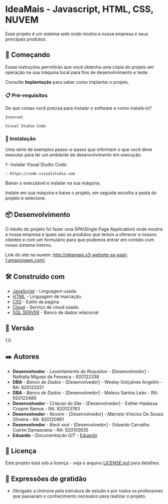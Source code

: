 # IdeaMais - Javascript, HTML, CSS, NUVEM

Esse projeto é um sistema web onde mostra a nossa empresa e seus principais produtos.

## 🚀 Começando

Essas instruções permitirão que você obtenha uma cópia do projeto em operação na sua máquina local para fins de desenvolvimento e teste.

Consulte **Implantação** para saber como implantar o projeto.

### 📋 Pré-requisitos

De que coisas você precisa para instalar o software e como instalá-lo?

```
Internet
```
```
Visual Studio Code
```

### 🔧 Instalação

Uma série de exemplos passo-a-passo que informam o que você deve executar para ter um ambiente de desenvolvimento em execução.

1- Instalar Visual Studio Code:

```
: https://code.visualstudio.com
```

  Baixar o executável e instalar na sua máquina. 

  Instale em sua máquina e baixe o projeto, em seguida escolha a pasta do projeto e selecione.

## 📦 Desenvolvimento

O intuito do projeto foi fazer uma SPA(Single Page Application) onde mostra a nossa empresa e quais sao os 
produtos que temos a oferecer a nossos clientes e com um formulario para que podemos entrar em contato com nosso sistema interno.

Link do site na nuvem: http://ideamais.s3-website-sa-east-1.amazonaws.com/

## 🛠️ Construído com

* [JavaScript](https://developer.mozilla.org/en-US/docs/Web/JavaScript) - Linguagem usada.
* [HTML](https://developer.mozilla.org/en-US/docs/Web/HTML) - Linguagem de marcação.
* [CSS](https://www.w3schools.com/html/) - Estilo da pagina.
* [Cloud](https://aws.amazon.com) - Serviço de cloud usado.
* [SQL SERVER](https://www.microsoft.com/en-us/sql-server/sql-server-downloads) - Banco de dados relacional


## 📌 Versão

1.0

## ✒️ Autores

* **Desenvolvedor** - *Levantamento de Requistos* - [Desenvolvedor] - Nathalia Miguez da Fonseca - 920122338
* **DBA** - *Banco de Dados* - [Desenvolvedor] - Wesley Golçalves Angelim - RA: 920123321
* **DBA** - *Banco de Dados* - [Desenvolvedor] - Mateus Santos Leão - RA: 920123489
* **Desenvolvedor** - *Criacao do Site* - [Desenvolvedor] - Esther Hadassa Crispim Ramos - RA: 920123763
* **Desenvolvedor** - *Nuvem* - [Desenvolvedor] - Marcelo Vinicios De Souza Oliveira - RA: 920120961
* **Desenvolvedor** - *Back end* - [Desenvolvedor] - Eduardo Carvalho Cutrim Damascena - RA: 920105635
* **Eduardo** - *Documentação GIT* - [Eduardo](https://github.com/eduardo-carvalho-estudante)


## 📄 Licença

Este projeto está sob a licença - veja o arquivo [LICENSE.md](https://github.com/usuario/projeto/licenca) para detalhes.

## 🎁 Expressões de gratidão

* Obrigado a Uninove pela estrutura de estudo e por todos os professores que passaram o conhecimento necesário para realizar o projeto.
